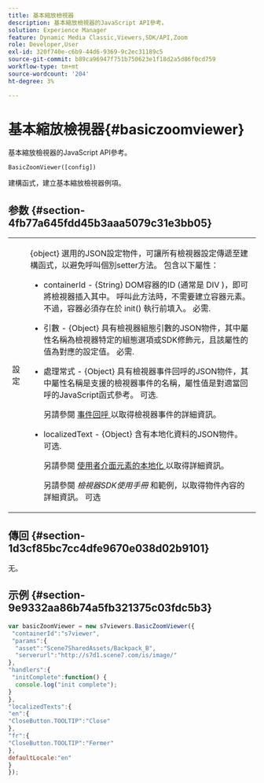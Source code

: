 ```yaml
---
title: 基本縮放檢視器
description: 基本縮放檢視器的JavaScript API參考。
solution: Experience Manager
feature: Dynamic Media Classic,Viewers,SDK/API,Zoom
role: Developer,User
exl-id: 320f740e-c6b9-44d6-9369-9c2ec31189c5
source-git-commit: b89ca96947f751b750623e1f18d2a5d86f0cd759
workflow-type: tm+mt
source-wordcount: '204'
ht-degree: 3%

---
```


# 基本縮放檢視器{#basiczoomviewer}

基本縮放檢視器的JavaScript API參考。

`BasicZoomViewer([config])`

建構函式，建立基本縮放檢視器例項。

## 参数 {#section-4fb77a645fdd45b3aaa5079c31e3bb05}

<table id="table_896DFF34A68A403DB93A6D597461A573"> 
 <tbody> 
  <tr> 
   <td colname="col1"> <p> <span class="codeph"> <span class="varname"> 設定 </span> </span> </p> </td> 
   <td colname="col2"> <p> <span class="codeph"> {object} </span> 選用的JSON設定物件，可讓所有檢視器設定傳遞至建構函式，以避免呼叫個別setter方法。 包含以下屬性： </p> <p> 
     <ul id="ul_789DBD5B72ED4C80B685455B0D59494D"> 
      <li id="li_28FDCB53E4AD4097A51F21B876C18FB1"> <p> <span class="codeph"> containerId </span> - <span class="codeph"> {String} </span> DOM容器的ID (通常是 <span class="codeph"> DIV </span>)，即可將檢視器插入其中。 呼叫此方法時，不需要建立容器元素。 不過，容器必須存在於 <span class="codeph"> init() </span> 執行前填入。 必需. </p> </li> 
      <li id="li_FDE00392DC1544ABBDD75F81EF814EF2"> <p> <span class="codeph"> 引數 </span> - <span class="codeph"> {Object} </span> 具有檢視器組態引數的JSON物件，其中屬性名稱為檢視器特定的組態選項或SDK修飾元，且該屬性的值為對應的設定值。 必需. </p> </li> 
      <li id="li_C534D5091CDA4717BCC48E3EBBF09AB8"> <p> <span class="codeph"> 處理常式 </span> - <span class="codeph"> {Object} </span> 具有檢視器事件回呼的JSON物件，其中屬性名稱是支援的檢視器事件的名稱，屬性值是對適當回呼的JavaScript函式參考。 可选. </p> <p>另請參閱 <a href="../../../c-html5-s7-aem-asset-viewers/c-html5-20-basic-zoom-viewer-about/c-html5-20-basic-zoom-viewer-event-callbacks.md#concept-8ba57cf86537401999514e1b221ec734" format="dita" scope="local"> 事件回呼 </a> 以取得檢視器事件的詳細資訊。 </p> </li> 
      <li id="li_528FE03845F847E08F964E38D6AB6E86"> <p> <span class="codeph"> localizedText </span> - <span class="codeph"> {Object} </span> 含有本地化資料的JSON物件。 可选. </p> <p>另請參閱 <a href="../../../c-html5-s7-aem-asset-viewers/c-html5-20-basic-zoom-viewer-about/c-html5-20-basic-zoom-viewer-localization.md#concept-cbfc39344c494eb7b9f6a272cff0cc74" format="dita" scope="local"> 使用者介面元素的本地化 </a> 以取得詳細資訊。 </p> <p> 另請參閱 <i>檢視器SDK使用手冊</i> 和範例，以取得物件內容的詳細資訊。 可选 </p> </li> 
     </ul> </p> </td> 
  </tr> 
 </tbody> 
</table>

## 傳回 {#section-1d3cf85bc7cc4dfe9670e038d02b9101}

无。

## 示例 {#section-9e9332aa86b74a5fb321375c03fdc5b3}

```javascript {.line-numbers}
var basicZoomViewer = new s7viewers.BasicZoomViewer({ 
 "containerId":"s7viewer", 
 "params":{ 
  "asset":"Scene7SharedAssets/Backpack_B", 
  "serverurl":"http://s7d1.scene7.com/is/image/" 
}, 
"handlers":{ 
 "initComplete":function() { 
  console.log("init complete"); 
} 
}, 
"localizedTexts":{ 
"en":{ 
"CloseButton.TOOLTIP":"Close" 
}, 
"fr":{ 
"CloseButton.TOOLTIP":"Fermer" 
}, 
defaultLocale:"en" 
} 
});
```
